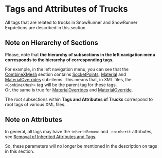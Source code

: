 # Tags and Attributes of Trucks

All tags that are related to trucks in SnowRunner and SnowRunner Expdetions are described in this section.  


## Note on Hierarchy of Sections

Please, note that **the hierarchy of subsections in the left navigation menu corresponds to the hierarchy of corresponding tags.**  

For example, in the left navigation menu, you can see that the [CombineXMesh](./combinexmesh/index.md) section contains [SocketPoints](./combinexmesh/socketpoints/index.md), [Material](./combinexmesh/material/index.md) and [MaterialOverrides](./combinexmesh/materialoverrides/index.md) sub-items. This means that, in XML files, the `<CombineXMesh>` tag will be the parent tag for these tags.  
Or, the same is true for [MaterialOverrides](./combinexmesh/materialoverrides/index.md) and [MaterialOverride](./combinexmesh/materialoverrides/materialoverride/index.md).

The root subsections within **Tags and Attributes of Trucks** correspond to root tags of various XML files.


## Note on Attributes

In general, all tags may have the `inheritRemove` and `_noinherit` attributes, see [Removal of Inherited Attributes and Tags](./../general_info/xml_structure/templates/removal_of_inherited_attributes_and_tags.md).

So, these parameters will no longer be mentioned in the description on tags in this section.



